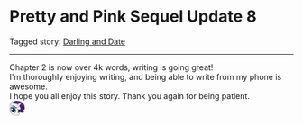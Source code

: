 # Pretty and Pink Sequel Update 8

Tagged story: [Darling and Date](https://www.fimfiction.net/story/539654/darling-and-date)

***

Chapter 2 is now over 4k words, writing is going great!  
I'm thoroughly enjoying writing, and being able to write from my phone is awesome.  
I hope you all enjoy this story. Thank you again for being patient.  
![:duck:](../../../emotes/duck.png)
